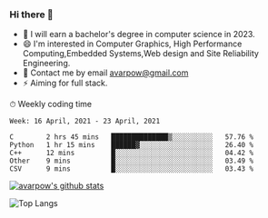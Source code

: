 ### Hi there 👋
<!--I have been a GitHub member for [![Years Badge](https://badges.pufler.dev/years/avarpow)](https://badges.pufler.dev)-->
- 🌱 I will earn a bachelor's degree in computer science in 2023.
- 😄 I'm interested in Computer Graphics, High Performance Computing,Embedded Systems,Web design and Site Reliability Engineering.
- 💬 Contact me by email avarpow@gmail.com
- ⚡ Aiming for full stack.

<!--💻 Coding Activity Logging

[![Commits Badge](https://badges.pufler.dev/commits/weekly/avarpow)](https://badges.pufler.dev)-->

⏱ Weekly coding time
<!--START_SECTION:waka-->
```text
Week: 16 April, 2021 - 23 April, 2021

C        2 hrs 45 mins   ██████████████▒░░░░░░░░░░   57.76 % 
Python   1 hr 15 mins    ██████▓░░░░░░░░░░░░░░░░░░   26.40 % 
C++      12 mins         █░░░░░░░░░░░░░░░░░░░░░░░░   04.42 % 
Other    9 mins          █░░░░░░░░░░░░░░░░░░░░░░░░   03.49 % 
CSV      9 mins          █░░░░░░░░░░░░░░░░░░░░░░░░   03.43 % 
```
<!--END_SECTION:waka-->

[![avarpow's github stats](https://github-readme-stats.vercel.app/api?username=avarpow&count_private=true&show_icons=true&hide=issues&hide_border=true)](https://github.com/anuraghazra/github-readme-stats)

![Top Langs](https://github-readme-stats.vercel.app/api/top-langs/?username=avarpow&layout=compact&hide_border=true) 
<!--[![avarpow's wakatime stats](https://github-readme-stats.vercel.app/api/wakatime?username=avarpow)](https://github.com/anuraghazra/github-readme-stats)-->

